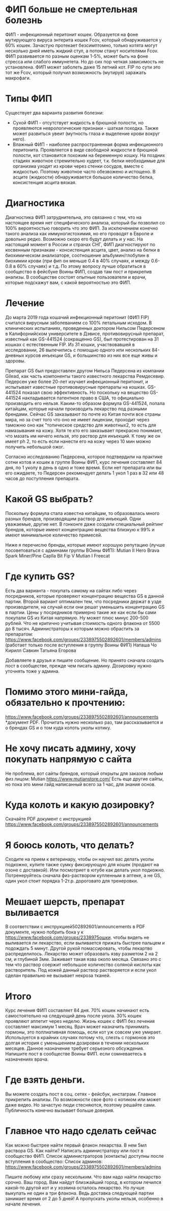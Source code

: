 # ФИП больше не смертельная болезнь
ФИП - инфекционный перитонит кошек. Образуется на фоне мутирующего вируса энтерита кошек Fcov, который обнаруживается у 60% кошек. Зачастую протекает безсимптомно, только котята могут несколько дней иметь жидкий стул, а потом станут носителями Fcov.
ФИП развивается по разным оценкам 1-5%, может быть на фоне стресса или слабого иммунетета. Но до сих пор четкая зависимость не установлена. ФИП может заболеть даже 15 летний кот. FIP по сути это тот же Fcov, который получил возможность (мутируя) заражать макрофаги.

# Типы ФИП
Существует два варианта развития болезни:
* Сухой ФИП - отсутствует жидкость в брюшной полости, но проявляются неврологические признаки - шаткая походка. Также может развиться увеит (мутность глаза и выделение крови вокруг него).
* Влажный ФИП - наиболее распространенная форма инфекционного перитонита. Проявляется в виде свободной жидкости в брюшной полости, кот становится похожим на беременную кошку. На поздних стадиях животное стремительно худеет, т.к. белки необходимые для организма уходят из крови через стенки сосудов, вместе с жидкостью. Поэтому животное часто обезвожено и истощено. В асците (жидкости) обнаруживается большое количество белка, консистенция асцита вязкая.

# Диагностика
Диагностика ФИП затруднительна, это связанно с тем, что на настоящее время нет специфического анализа, который бы позволил со 100% вероятностью говорить что это ФИП. За исключением конечно такого анализа как иммуногистохимия, но его проводят в Европе и довольно редко. Возможно скоро его будут делать и у нас. 
На настоящий момент в России и странах СНГ, ФИП диагностируют по косвенным признакам - консистенция асцита, цвет, анализ на белки в биохимическом анализаторе, соотношение альбумин/глобулин в биохимии крови (при фип он меньше 0.4 в 40% случаях, и между 0.6-0.8 в 60% случаях) и т.д. По этому вопросу лучше обратиться в сообщество в фейсбуке Воины ФИП, создав там пост и прикрепив анализы. В сообществе состоят опытные пользователи и врачи, которые подскажут вам, с какой вероятностью это ФИП.

# Лечение
До марта 2019 года кошачий инфекционный перитонит (ФИП FIP) считался вирусным заболеванием со 100% летальным исходом. В клинических испытаниях, проведенных доктором Нильсом Педерсеном в Калифорнийском университете в Дэвисе, противовирусный препарат, известный как GS-441524 (сокращенно GS), был протестирован на 31 кошках с естественным FIP. Из 31 кошки, участвовавшей в исследовании, 26 вылечились с помощью одного или нескольких 84-дневных курсов инъекции GS, и большинство из них все еще живы и здоровы.

Препарат GS был предоставлен другом Нильса Педерсена из компании Gilead, как часть компоненты такого известного лекарства Ремдесевир. Педерсен уже более 20-лет изучает инфекционный перитонит, и испытывает известные противовирусные препараты на кошках. GS-441524 показал свою эффективность. Но поскольку на вещество GS-441524 накладывается патентное право в США, то официально производить его нельзя.
Каким-то образом формула GS-441524, попала китайцам, которые начали производить лекарство под разными брендами. Сейчас GS заказывают по почте из Китая почти все страны мира, но за счет того что оно не имеет лицензии, проходит через таможню оно как "топическое средство для животных2, то есть для намазывания на кожу. Хотя те кто его заказывает прекрасно понимает, что мазать им ничего нельзя, это раствор для инъекций. К тому же он имеет ph 2, то есть если нанести его на кожу через 10 мин можно получить небольшой ожог.

Согласно исследованию Педерсена, которое подтвердили на практике сотни котов и кошек в группе Воины ФИП, курс лечения составляет 84 дня, по 1 уколу в день в одно и тоже время. Если нет препарата или вы его ожидаете, то Педерсен рекомендует делать 1 укол 1 раз в 32 или 48 часов до поступления препарата.


# Какой GS выбрать?
Поскольку формула стала известна китайцам, то образовалась много разных брендов, производящим раствор для инъекций. Одни уважаемые, другие нет. В гонконге даже создали специальный рейтинг брендов, которые имеют концентрацию вещества близкую к 99% и имеют минимальное количество примесей.

Ниже я перечислю бренды, которые имеют хорошую репутацию (лучше посоветоваться с админами группы ВОины ФИП):
Mutian II
Hero
Brava
Spark
Miner/Pine
Caplla
Bit
Fip V
Mutian I
Freecat


# Где купить GS?
Есть два варианта - покупать самому на сайтах либо через посредников, которые проверяют концентрацию вещества GS в данной партии. Второй вариант оптимален тем, что посредники держат в узде производителя, на случай если они решат уменьшить концентрацию GS в партии.
Цены у посредников примерно такие же как если бы сами покупали GS из Китая напрямую. Ну может плюс минус 200-500 рублей. Что не критично учитывая стоимость одного флакона от 5500 до 8 тысяч. 
Администраторы к которым можно обрастить за препаратом:
https://www.facebook.com/groups/2338975502892601/members/admins (работает только после вступления в группу Воины ФИП)
Наташа Чо
Кирилл Савкин
Татьяна Егорова

Добавляете в друзья и пишите сообщение. Но принято сначала создать пост в сообществе, прежде чем писать админу. Дозировку нужно уточнять тоже у админа.

# Помимо этого мини-гайда, обязательно к прочтению:
https://www.facebook.com/groups/2338975502892601/announcements
*документ PDF. Прочитать нужно несколько раз, там рассказывается и о брендах GS и о том куда колоть уколы котику.

# Не хочу писать админу, хочу покупать напрямую с сайта
Не проблема, вот сайты брендов, который открыты для заказов любым физ лицом:
Mutian
https://www.mutianstore.com/
Есть еще другие сайты, но пока это мини гайд написанный всего за 1 час, для знания основ.

# Куда колоть и какую дозировку?
Скачайте PDF документ с инструкцией
https://www.facebook.com/groups/2338975502892601/announcements

# Я боюсь колоть, что делать?
Сходите на прием к ветеринару, чтобы он научил вас делать уколы подкожно, купите также сумку фиксирующую для кошек (продают на озоне с доставкой). Или посмотриет в ютубе как делать укол подкожно. Потренеруйтесь сначала физ-раствором купленным в аптеке, а не GS, один укол стоит порядка 1-2т.р. дороговато для тренеровки.

# Мешает шерсть, препарат выливается
В соответствии с инструкцией502892601/announcements
в PDF документе, нужно побрить бока у к
https://www.facebook.com/groups/2338975ошки. чтобы видеть не выливается ли лекарство, если выливается прижать быстрее пальцем и подождать 5 минут. Другой рукой помассировать, чтобы лекартво распределилось. Лекарство может образовать язву разметом 2 на 2 см, и глубиной 3мм. Заживает такая язва около месяца. Связано это с тем что раствор соержит небольшое количество соляной кислоты как растворитель. Под кожей данный раствор растворяется и если укол сделан правильно не вызывает некроза тканей.

# Итого
Курс лечения ФИП составляет 84 дня. 70% кошек начинают есть самостоятельно на следующий день после укола. 30% кошек проявляют аппетит через неделю.
Жизнь кошек с ФИП без лечения составляет максимум 1 месяц. Врач может назначить принимать гормоны, это поллиативная помощь, если кот уж совсем уже умирает. Используется в крайних случаях потому что, слезть с гормонов это долгая история с уменьшением дозировки в течении нескольких месяцев. Данное назначение требует серьезного обсуждения. Напишите пост в сообществе Воины ФИП. если сомневаетесь в назначениях врача.

# Где взять деньги.
Вы можете создать пост в соц. сетях - фейсбук, инстаграм. Главное прикрепить анализы. По возможности свое фото с котиком или может даже видео. Но зачастую люди стесняются, поэтому решайте сами. Публичность конечно вызывает больше доверия.

# Главное что надо сделать сейчас
Как можно быстрее найти первый флакон лекарства. В нем 5мл раствора GS.
Как найти?
Написать администратору или пост в сообщество ФИП.
Список администраторов (контакты) доступны после вступления в сообщество:
Список админов:
https://www.facebook.com/groups/2338975502892601/members/admins

Пишите любому или сразу нескольким. Что вам надо найти лекарство срочно. Ваш город. Вам найдут близжайший город, в котором лечился какой-то другой кот и у хозяина осталось лекарство. Но лучше выкупать не один а три флакона. Ведь доставка следующей партии занимает время от 2 до 5 дней! А пропускать уколы нельзя, особенно в начале лечения.
